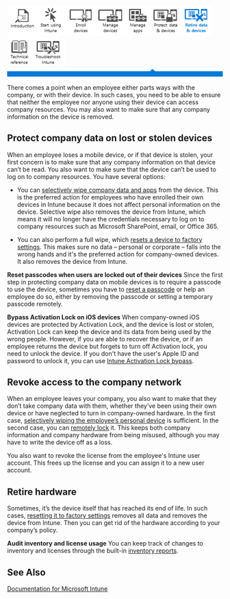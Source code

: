 ![](../Image/Nav_Icons/WIT_Tile_W_Overview.png)![](../Image/Nav_Icons/WIT_Tile_W_GetStarted.png)![](../Image/Nav_Icons/WIT_Tile_W_EnrollDevices.png)![](../Image/Nav_Icons/WIT_Tile_W_ManageDevices.png)![](../Image/Nav_Icons/WIT_Tile_W_ManageApps.png)![](../Image/Nav_Icons/WIT_Tile_W_ProtectResources.png)![](../Image/Nav_Icons/WIT_Tile_W_RetireDevicesHighlight.png)![](../Image/Nav_Icons/WIT_Tile_W_TechnicalReference.png)![](../Image/Nav_Icons/WIT_Tile_W_Troubleshooting.png)
![](../Image/Nav_Icons/WIT_Banner_RetireDevices.png)

There comes a point when an employee either parts ways with the company, or with their device. In such cases, you need to be able to ensure
		   that neither the employee nor anyone using their device can access company resources. You may also want to make sure that any company 
			information on the device is removed.

## Protect company data on lost or stolen devices
When an employee loses a mobile device, or if that device is stolen, your first concern is to make sure that any company information on that device can’t be read. You also want to make sure that the device can’t be used to log on to company resources. You have several options:

- You can [selectively wipe company data and apps](https://technet.microsoft.com/library/jj676679.aspx) from the device. This is the preferred action for employees who have enrolled their own devices in Intune because it does not affect personal information on the device. Selective wipe also removes the device from Intune, which means it will no longer have the credentials necessary to log on to company resources such as Microsoft SharePoint, email, or Office 365.

- You can also perform a full wipe, which [resets a device to factory settings](https://technet.microsoft.com/library/jj676679.aspx). This makes sure no data – personal or corporate – falls into the wrong hands and it's the preferred action for company-owned devices. It also removes the device from Intune.

**Reset passcodes when users are locked out of their devices**
Since the first step in protecting company data on mobile devices is to require a passcode to use the device, sometimes you have to [reset a passcode](https://technet.microsoft.com/library/jj676679.aspx#BKMK_passcode) or help an employee do so, either by removing the passcode or setting a temporary passcode remotely.

**Bypass Activation Lock on iOS devices**
When company-owned iOS devices are protected by Activation Lock, and the device is lost or stolen, Activation Lock can keep the device and its data from being used by the wrong people. However, if you are able to recover the device, or if an employee returns the device but forgets to turn off Activation lock, you need to unlock the device. If you don't have the user's Apple ID and password to unlock it, you can use [Intune Activation Lock bypass](https://technet.microsoft.com/library/mt414176.aspx).

## Revoke access to the company network
When an employee leaves your company, you also want to make that they don’t take company data with them, whether they’ve been using their own device or have neglected to turn in company-owned hardware.  In the first case, [selectively wiping the employee’s personal device](https://technet.microsoft.com/library/jj676679.aspx) is sufficient. In the second case, you can [remotely lock](https://technet.microsoft.com/library/jj676679.aspx) it. This keeps both company information and company hardware from being misused, although you may have to write the device off as a loss.

You also want to revoke the license from the employee's Intune user account. This frees up the license and you can assign it to a new user  account.

## Retire hardware
Sometimes, it’s the device itself that has reached its end of life. In such cases, [resetting it to factory settings](https://technet.microsoft.com/library/jj676679.aspx)  removes all data and removes the device from Intune. Then you can get rid of the hardware according to your company’s policy.

**Audit inventory and license usage**
You can keep track of changes to inventory and licenses through the built-in [inventory reports](https://technet.microsoft.com/library/dn646977.aspx).

## See Also
[Documentation for Microsoft Intune](../Topic/Documentation_for_Microsoft_Intune.md)

